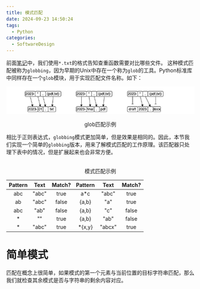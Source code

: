 ```yaml
---
title: 模式匹配
date: 2024-09-23 14:50:24
tags:
  - Python
categories:
  - SoftwareDesign
---
```


前面[笔记](https://turbo-0428.github.io/2024/09/18/%E6%9F%A5%E6%89%BE%E9%87%8D%E5%A4%8D%E6%96%87%E4%BB%B6/)中，我们使用`*.txt`的格式告知查重函数需要对比哪些文件。
这种模式匹配被称为`globbing`，因为早期的Unix中存在一个称为`glob`的工具。Python标准库中同样存在一个`glob`模块，用于实现匹配文件名称。如下：

![](./模式匹配/image1.png)
<center>glob匹配示例</center>

相比于正则表达式，`globbing`模式更加简单，但是效果是相同的。因此，本节我们实现一个简单的`globbing`版本，用来了解模式匹配的工作原理。该匹配器只处理下表中的情况，但是扩展起来也会非常方便。  
<br>

<center>模式匹配示例</center>

|Pattern|Text|Match?|Pattern|Text|Match?|
|:---:|:---:|:---:|:---:|:---:|:---:|
|abc|"abc"|true|a*c|"abc"|true|
|ab|"abc"|false|{a,b}|"a"|true|
|abc|"ab"|false|{a,b}|"c"|false|
|*|""|true|{a,b}|"ab"|false|
|*|"abc"|true|*{x,y}|"abcx"|true|

# 简单模式

匹配在概念上很简单，如果模式的第一个元素与当前位置的目标字符串匹配，那么我们就检查其余模式是否与字符串的剩余内容对应。
